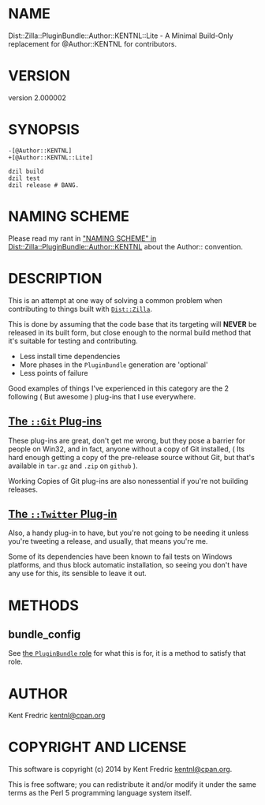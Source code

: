 # NAME

Dist::Zilla::PluginBundle::Author::KENTNL::Lite - A Minimal Build-Only replacement for @Author::KENTNL for contributors.

# VERSION

version 2.000002

# SYNOPSIS

    -[@Author::KENTNL]
    +[@Author::KENTNL::Lite]

    dzil build
    dzil test
    dzil release # BANG.

# NAMING SCHEME

Please read my rant in ["NAMING SCHEME" in Dist::Zilla::PluginBundle::Author::KENTNL](https://metacpan.org/pod/Dist::Zilla::PluginBundle::Author::KENTNL#NAMING-SCHEME) about the Author:: convention.

# DESCRIPTION

This is an attempt at one way of solving a common problem when contributing to things built with
[`Dist::Zilla`](https://metacpan.org/pod/Dist::Zilla).

This is done by assuming that the code base that its targeting will **NEVER** be released in its built form,
but close enough to the normal build method that it's suitable for testing and contributing.

- Less install time dependencies
- More phases in the `PluginBundle` generation are 'optional'
- Less points of failure

Good examples of things I've experienced in this category are the 2 following ( But awesome ) plug-ins that I use everywhere.

## [The `::Git` Plug-ins](https://metacpan.org/pod/Dist::Zilla::Plugin::Git)

These plug-ins are great, don't get me wrong, but they pose a barrier for people on Win32, and in fact, anyone without a copy of
Git installed, ( Its hard enough getting a copy of the pre-release source without Git, but that's available in `tar.gz` and
`.zip` on `github` ).

Working Copies of Git plug-ins are also nonessential if you're not building releases.

## [The `::Twitter` Plug-in](https://metacpan.org/pod/Dist::Zilla::Plugin::Twitter)

Also, a handy plug-in to have, but you're not going to be needing it unless you're tweeting a release, and usually,
that means you're me.

Some of its dependencies have been known to fail tests on Windows platforms, and thus block automatic installation, so seeing
you don't have any use for this, its sensible to leave it out.

# METHODS

## bundle\_config

See [the `PluginBundle` role](https://metacpan.org/pod/Dist::Zilla::Role::PluginBundle) for what this is for, it is a method to satisfy that role.

# AUTHOR

Kent Fredric <kentnl@cpan.org>

# COPYRIGHT AND LICENSE

This software is copyright (c) 2014 by Kent Fredric <kentnl@cpan.org>.

This is free software; you can redistribute it and/or modify it under
the same terms as the Perl 5 programming language system itself.
